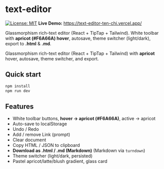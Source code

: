 # text-editor


[![License: MIT](https://img.shields.io/badge/License-MIT-green.svg)](./LICENSE)
**Live Demo:** https://text-editor-ten-chi.vercel.app/

Glassmorphism rich-text editor (React + TipTap + Tailwind).
White toolbar with **apricot (#F6A66A) hover**, autosave, theme switcher (light/dark),
export to **.html** & **.md**.

Glassmorphism rich-text editor (React + TipTap + Tailwind) with **apricot** hover, autosave, theme switcher, and export.

## Quick start
```bash
npm install
npm run dev
```

## Features
- White toolbar buttons, **hover → apricot (#F6A66A)**, active → apricot
- Auto-save to localStorage
- Undo / Redo
- Add / remove Link (prompt)
- Clear document
- Copy HTML / JSON to clipboard
- **Download as .html / .md (Markdown)** (Markdown via `turndown`)
- Theme switcher (light/dark, persisted)
- Pastel apricot/latte/blush gradient, glass card
